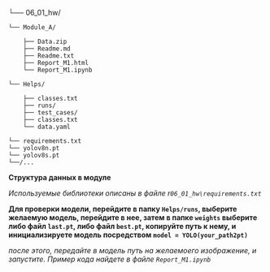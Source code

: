 └── 06_01_hw/

    └── Module_A/      

        ├── Data.zip    
        ├── Readme.md       
        ├── Readme.txt        
        ├── Report_M1.html          
        └── Report_M1.ipynb  

    └── Helps/        

        ├── classes.txt
        ├── runs/
        ├── test_cases/
        ├── classes.txt
        └── data.yaml
        
    └── requirements.txt  
    └── yolov8n.pt
    └── yolov8s.pt
    └──/...
    
**Структура данных в модуле**

*Используемые библиотеки описаны в файле r`06_01_hw\requirements.txt`*

**Для проверки модели, перейдите в папку `Helps/runs`, выберите желаемую модель, перейдите в нее, затем в папке `weights` выберите либо файл `last.pt`, либо файл `best.pt`, копируйте путь к нему, и инициализируете модель посредством `model = YOLO(your_path2pt)`**

*после этого, передайте в модель путь на желаемоего изображение, и запустите. Пример кода найдете в файле `Report_M1.ipynb`*
